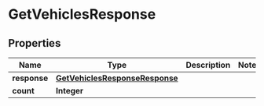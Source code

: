 # GetVehiclesResponse

## Properties
Name | Type | Description | Notes
------------ | ------------- | ------------- | -------------
**response** | [**GetVehiclesResponseResponse**](GetVehiclesResponseResponse.md) |  | 
**count** | **Integer** |  | 
